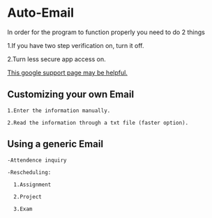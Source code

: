 # Auto-Email

In order for the program to function properly you need to do 2 things

  1.If you have two step verification on, turn it off.
  
  2.Turn less secure app access on.
  
  <a href="https://support.google.com/accounts/answer/6010255?hl=en#zippy=">This google support page may be helpful.</a>  

## Customizing your own Email
  
    1.Enter the information manually. 
    
    2.Read the information through a txt file (faster option).
    
## Using a generic Email 
  
    -Attendence inquiry

    -Rescheduling:

      1.Assignment 

      2.Project

      3.Exam
